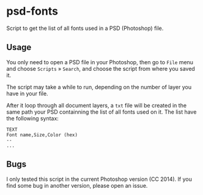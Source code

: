 # psd-fonts

Script to get the list of all fonts used in a PSD (Photoshop) file.

## Usage

You only need to open a PSD file in your Photoshop, then go to `File` menu and choose `Scripts` » `Search`, and choose the script from where you saved it.

The script may take a while to run, depending on the number of layer you have in your file.

After it loop through all document layers, a `txt` file will be created in the same path your PSD containning the list of all fonts used on it. The list have the following syntax:

````
TEXT
Font name,Size,Color (hex)
--
...
````

## Bugs

I only tested this script in the current Photoshop version (CC 2014). If you find some bug in another version, please open an issue.
